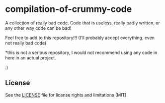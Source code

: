 # compilation-of-crummy-code
A collection of really bad code. Code that is useless, really badly written, or any other way code can be bad!

Feel free to add to this repository!!! (I'll probably accept everything, even not really bad code)

*this is not a serious repository, I would not recommend using any code in here in an actual project.

:)

## License

See the [LICENSE](LICENSE.md) file for license rights and limitations (MIT).